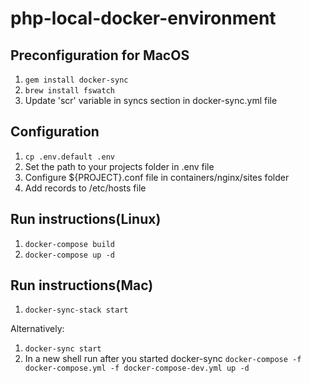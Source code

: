 # php-local-docker-environment

## Preconfiguration for MacOS
1. ```gem install docker-sync```
2. ```brew install fswatch```
3. Update 'scr' variable in syncs section in docker-sync.yml file

## Configuration

1. ```cp .env.default .env```
2. Set the path to your projects folder in .env file
3. Configure ${PROJECT}.conf file in containers/nginx/sites folder
4. Add records to /etc/hosts file	

## Run instructions(Linux)
1. ```docker-compose build```
2. ```docker-compose up -d```

## Run instructions(Mac)
1. ```docker-sync-stack start```

Alternatively:

1. ```docker-sync start```
2. In a new shell run after you started docker-sync 
```docker-compose -f docker-compose.yml -f docker-compose-dev.yml up -d```